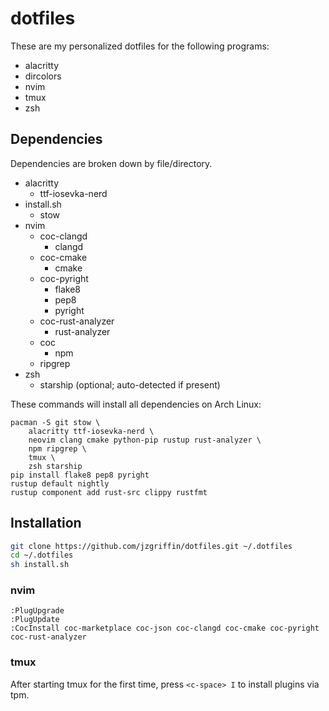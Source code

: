 # dotfiles

These are my personalized dotfiles for the following programs:
- alacritty
- dircolors
- nvim
- tmux
- zsh

## Dependencies

Dependencies are broken down by file/directory.

- alacritty
  - ttf-iosevka-nerd
- install.sh
  - stow
- nvim
  - coc-clangd
    - clangd
  - coc-cmake
    - cmake
  - coc-pyright
    - flake8
    - pep8
    - pyright
  - coc-rust-analyzer
    - rust-analyzer
  - coc
    - npm
  - ripgrep
- zsh
  - starship (optional; auto-detected if present)

These commands will install all dependencies on Arch Linux:
```
pacman -S git stow \
    alacritty ttf-iosevka-nerd \
    neovim clang cmake python-pip rustup rust-analyzer \
    npm ripgrep \
    tmux \
    zsh starship
pip install flake8 pep8 pyright
rustup default nightly
rustup component add rust-src clippy rustfmt
```

## Installation

```sh
git clone https://github.com/jzgriffin/dotfiles.git ~/.dotfiles
cd ~/.dotfiles
sh install.sh
```

### nvim

```
:PlugUpgrade
:PlugUpdate
:CocInstall coc-marketplace coc-json coc-clangd coc-cmake coc-pyright coc-rust-analyzer
```

### tmux

After starting tmux for the first time, press `<c-space> I` to install
plugins via tpm.
